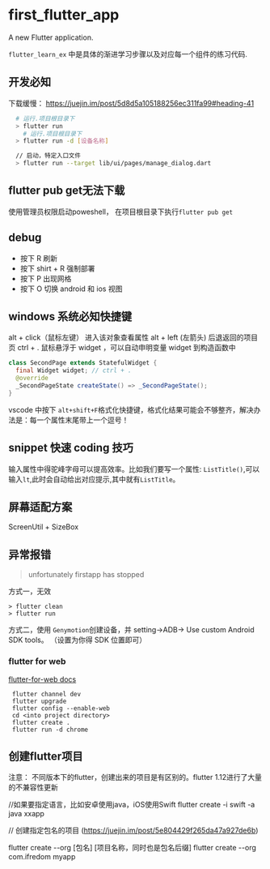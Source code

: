 # first_flutter_app

A new Flutter application.

`flutter_learn_ex` 中是具体的渐进学习步骤以及对应每一个组件的练习代码.

## 开发必知

下载缓慢： https://juejin.im/post/5d8d5a105188256ec311fa99#heading-41

```bash
  # 运行.项目根目录下
  > flutter run
    # 运行.项目根目录下
  > flutter run -d [设备名称]

  // 启动，特定入口文件
  > flutter run --target lib/ui/pages/manage_dialog.dart

```

## flutter pub get无法下载

使用管理员权限启动poweshell， 在项目根目录下执行`flutter pub get`

## debug

- 按下 R 刷新
- 按下 shirt + R 强制部署
- 按下 P 出现网格
- 按下 O 切换 android 和 ios 视图

## windows 系统必知快捷键

alt + click（鼠标左键） 进入该对象查看属性
alt + left (左箭头) 后退返回的项目页
ctrl + . 鼠标悬浮于 widget ，可以自动申明变量 widget 到构造函数中

```java
class SecondPage extends StatefulWidget {
  final Widget widget; // ctrl + .
  @override
  _SecondPageState createState() => _SecondPageState();
}
```

vscode 中按下 `alt+shift+F`格式化快捷键，格式化结果可能会不够整齐，解决办法是：每一个属性末尾带上一个逗号！

## snippet 快速 coding 技巧

输入属性中得驼峰字母可以提高效率。比如我们要写一个属性: `ListTitle()`,可以输入`lt`,此时会自动给出对应提示,其中就有`ListTitle`。

## 屏幕适配方案

ScreenUtil + SizeBox

## 异常报错

> unfortunately firstapp has stopped

方式一，无效

```dash
> flutter clean
> flutter run

```

方式二，使用 `Genymotion`创建设备，并 setting->ADB-> Use custom Android SDK tools。 （设置为你得 SDK 位置即可）

### flutter for web

[flutter-for-web docs](https://flutter.dev/docs/get-started/web)

```dash
 flutter channel dev
 flutter upgrade
 flutter config --enable-web
 cd <into project directory>
 flutter create .
 flutter run -d chrome
 ```

## 创建flutter项目

注意： 不同版本下的flutter，创建出来的项目是有区别的。flutter 1.12进行了大量的不兼容性更新

//如果要指定语言，比如安卓使用java，iOS使用Swift
flutter create -i swift -a java xxapp

// 创建指定包名的项目 (https://juejin.im/post/5e804429f265da47a927de6b)

flutter create --org [包名] [项目名称，同时也是包名后缀]
flutter create --org com.ifredom myapp

